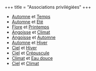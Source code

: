 +++
title = "Associations privilégiées"
+++
- [Automne](/categories/automne) et [Temps](/categories/temps)
- [Automne](/categories/automne) et [Eté](/categories/eté)
- [Flore](/categories/flore) et [Printemps](/categories/printemps)
- [Angoisse](/categories/angoisse) et [Climat](/categories/climat)
- [Angoisse](/categories/angoisse) et [Automne](/categories/automne)
- [Automne](/categories/automne) et [Hiver](/categories/hiver)
- [Ciel](/categories/ciel) et [Hiver](/categories/hiver)
- [Ciel](/categories/ciel) et [Crépuscule](/categories/crépuscule)
- [Climat](/categories/climat) et [Eau douce](/categories/eau-douce)
- [Ciel](/categories/ciel) et [Climat](/categories/climat)
